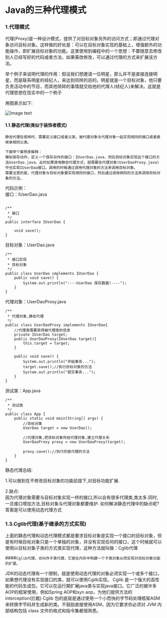 # Java的三种代理模式

### 1.代理模式
代理(Proxy)是一种设计模式，提供了对目标对象另外的访问方式；即通过代理对象访问目标对象。这样做的好处是：可以在目标对象实现的基础上，增强额外的功能操作，即扩展目标对象的功能。
​ 这里使用到编程中的一个思想：不要随意去修改别人已经写好的代码或者方法，如果需改修改，可以通过代理的方式来扩展该方法。

​ 举个例子来说明代理的作用：假设我们想邀请一位明星，那么并不是直接连接明星，而是联系明星的经纪人，来达到同样的目的。明星就是一个目标对象，他只要负责活动中的节目，而其他琐碎的事情就交给他的代理人(经纪人)来解决。这就是代理思想在现实中的一个例子

用图表示如下:

![Image text](https://images2015.cnblogs.com/blog/790334/201701/790334-20170116124522880-1137330008.png)

#### 1.1.静态代理(类似于装饰者模式)

```$xslt
静态代理在使用时，需要定义接口或者父类，被代理对象与代理对象一起实现相同的接口或者是继承相同父类。

下面举个案例来解释：
模拟保存动作，定义一个保存动作的接口：IUserDao.java，然后目标对象实现这个接口的方法UserDao.java，此时如果使用静态代理方式，就需要在代理对象(UserDaoProxy.java)中也实现IUserDao接口。调用的时候通过调用代理对象的方法来调用目标对象。
需要注意的是，代理对象与目标对象要实现相同的接口，然后通过调用相同的方法来调用目标对象的方法。

```
代码示例：<br/>
接口：IUserDao.java

```$xslt

/**
 * 接口
 */
public interface IUserDao {

    void save();
}

```
目标对象：UserDao.java
```$xslt
/**
 * 接口实现
 * 目标对象
 */
public class UserDao implements IUserDao {
    public void save() {
        System.out.println("----UserDao 保存数据!----");
    }
}
```

代理对象：UserDaoProxy.java
```$xslt
/**
 * 代理对象,静态代理
 */
public class UserDaoProxy implements IUserDao{
    //代理类需要获得被代理类的信息
    private IUserDao target;
    public UserDaoProxy(IUserDao target){
        this.target = target;
    }

    public void save() {
        System.out.println("开始事务...");
        target.save();//执行目标对象的方法
        System.out.println("提交事务...");
    }
}
```

测试类：App.java

```$xslt
/**
 * 测试类
 */
public class App {
    public static void main(String[] args) {
        //目标对象
        UserDao target = new UserDao();

        //代理对象,把目标对象传给代理对象,建立代理关系
        UserDaoProxy proxy = new UserDaoProxy(target);

        proxy.save();//执行的是代理的方法
    }
}
```

静态代理总结:

1.可以做到在不修改目标对象的功能前提下,对目标功能扩展.<br/>

2.缺点:<br/>
因为代理对象需要与目标对象实现一样的接口,所以会有很多代理类,类太多.同时,一旦接口增加方法,目标对象与代理对象都要维护.
如何解决静态代理中的缺点呢?答案是可以使用动态代理方式


### 1.3.Cglib代理(基于继承的方式实现)

上面的静态代理和动态代理模式都是要求目标对象是实现一个接口的目标对象，但是有时候目标对象只是一个单独的对象，并没有实现任何的接口，这个时候就可以使用以目标对象子类的方式类实现代理，这种方法就叫做：Cglib代理

####`Cglib代理，也叫作子类代理，它是在内存中构建一个子类对象从而实现对目标对象功能的扩展。`

JDK的动态代理有一个限制，就是使用动态代理的对象必须实现一个或多个接口，如果想代理没有实现接口的类，就可以使用Cglib实现。
Cglib 是一个强大的高性能的代码生成包，它可以在运行期扩展java类与实现java接口。它广泛的被许多AOP的框架使用，例如Spring AOP和syn aop，为他们提供方法的interception(拦截)
Cglib 包的底层是通过使用一个小而快的字节码处理框架ASM来转换字节码并生成新的类。不鼓励直接使用ASM，因为它要求你必须对 JVM 内部结构包括 class 文件的格式和指令集都很熟悉。

